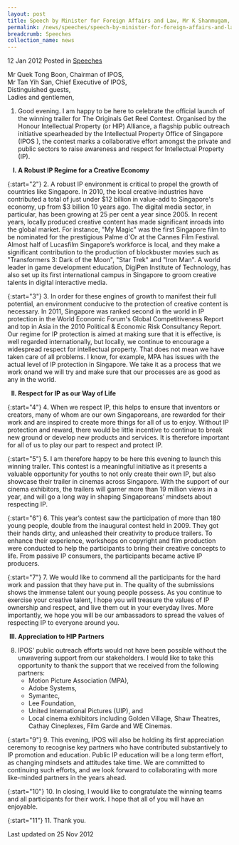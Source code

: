 ```yaml
---
layout: post
title: Speech by Minister for Foreign Affairs and Law, Mr K Shanmugam, at The Originals Get Reel Contest - Trailer Launch Event
permalink: /news/speeches/speech-by-minister-for-foreign-affairs-and-law-mr-k-shanmugam-at-the-originals-get-reel-contest
breadcrumb: Speeches
collection_name: news
---
```


12 Jan 2012 Posted in [Speeches](/news/speeches)

Mr Quek Tong Boon, Chairman of IPOS,  
Mr Tan Yih San, Chief Executive of IPOS,  
Distinguished guests,  
Ladies and gentlemen,  




1. Good evening. I am happy to be here to celebrate the official launch of the winning trailer for The Originals Get Reel Contest.  Organised by the Honour Intellectual Property (or HIP) Alliance, a flagship public outreach initiative spearheaded by the Intellectual Property Office of Singapore (IPOS ), the contest marks a collaborative effort amongst the private and public sectors to raise awareness and respect for Intellectual Property (IP).  



<ol style="list-style-type: upper-roman; font-weight:bold;">
<li>A Robust IP Regime for a Creative Economy </li>
</ol>


{:start="2"}
2. A robust IP environment is critical to propel the growth of countries like Singapore.  In 2010, the local creative industries have contributed a total of just under $12 billion in value-add to Singapore's economy, up from $3 billion 10 years ago. The digital media sector, in particular, has been growing at 25 per cent a year since 2005. In recent years, locally produced creative content has made significant inroads into the global market. For instance, "My Magic" was the first Singapore film to be nominated for the prestigious Palme d'Or at the Cannes Film Festival.  Almost half of Lucasfilm Singapore’s workforce is local, and they make a significant contribution to the production of blockbuster movies such as "Transformers 3: Dark of the Moon", "Star Trek" and "Iron Man".  A world leader in game development education, DigiPen Institute of Technology, has also set up its first international campus in Singapore to groom creative talents in digital interactive media. 


{:start="3"}
3. In order for these engines of growth to manifest their full potential, an environment conducive to the protection of creative content is necessary.  In 2011, Singapore was ranked second in the world in IP protection in the World Economic Forum's Global Competitiveness Report and top in Asia in the 2010 Political & Economic Risk Consultancy Report. Our regime for IP protection is aimed at making sure that it is effective, is well regarded internationally, but locally, we continue to encourage a widespread respect for intellectual property. That does not mean we have taken care of all problems. I know, for example, MPA has issues with the actual level of IP protection in Singapore. We take it as a process that we work onand we will try and make sure that our processes are as good as any in the world.



<ol start="2" style="list-style-type: upper-roman; font-weight:bold;">
<li>Respect for IP as our Way of Life </li>
</ol>

{:start="4"}
4. When we respect IP, this helps to ensure that inventors or creators, many of whom are our own Singaporeans, are rewarded for their work and are inspired to create more things for all of us to enjoy. Without IP protection and reward, there would be little incentive to continue to break new ground or develop new products and services.  It is therefore important for all of us to play our part to respect and protect IP. 


{:start="5"}
5. I am therefore happy to be here this evening to launch this winning trailer.  This contest is a meaningful initiative as it presents a valuable opportunity for youths to not only create their own IP, but also showcase their trailer in cinemas across Singapore.  With the support of our cinema exhibitors, the trailers will garner more than 19 million views in a year, and will go a long way in shaping Singaporeans’ mindsets about respecting IP.


{:start="6"}
6. This year’s contest saw the participation of more than 180 young people, double from the inaugural contest held in 2009. They got their hands dirty, and unleashed their creativity to produce trailers. To enhance their experience, workshops on copyright and film production were conducted to help the participants to bring their creative concepts to life. From passive IP consumers, the participants became active IP producers.


{:start="7"}
7. We would like to commend all the participants for the hard work and passion that they have put in. The quality of the submissions shows the immense talent our young people possess. As you continue to exercise your creative talent, I hope you will treasure the values of IP ownership and respect, and live them out in your everyday lives. More importantly, we hope you will be our ambassadors to spread the values of respecting IP to everyone around you.


<ol start="3" style="list-style-type: upper-roman; font-weight: bold;">
<li>  Appreciation to HIP Partners</li>
</ol>


<ol start="8">
<li> IPOS' public outreach efforts would not have been possible without the unwavering support from our stakeholders.  I would like to take this opportunity to thank the support that we received from the following partners:
<ul>

<li>Motion Picture Association (MPA),</li>

<li>Adobe Systems, </li>

<li>Symantec, </li>

<li>Lee Foundation, </li>

<li>United International Pictures (UIP), and </li>

<li>Local cinema exhibitors including Golden Village, Shaw Theatres, Cathay Cineplexes, Film Garde and WE Cinemas. </li>
</ul>

</li>
</ol>

{:start="9"}
9. This evening, IPOS will also be holding its first appreciation ceremony to recognise key partners who have contributed substantively to IP promotion and education. Public IP education will be a long term effort, as changing mindsets and attitudes take time.  We are committed to continuing such efforts, and we look forward to collaborating with more like-minded partners in the years ahead. 

{:start="10"}
10. In closing, I would like to congratulate the winning teams and all participants for their work. I hope that all of you will have an enjoyable.


{:start="11"}
11. Thank you.


<p class="right-side-updated">Last updated on 25 Nov 2012</p>


